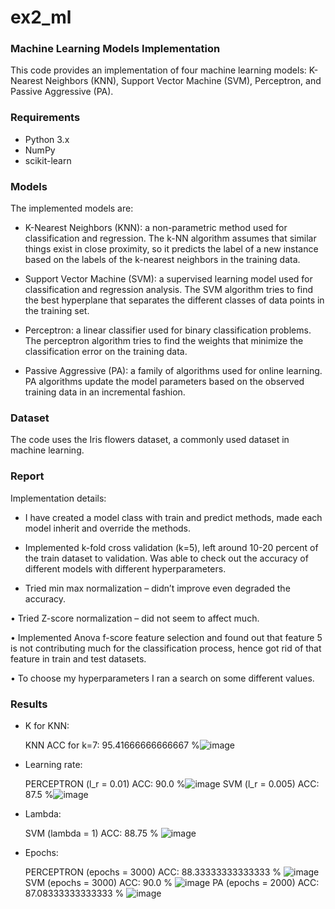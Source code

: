 # ex2_ml
### Machine Learning Models Implementation
This code provides an implementation of four machine learning models: K-Nearest Neighbors (KNN),
Support Vector Machine (SVM), Perceptron, and Passive Aggressive (PA).

### Requirements
* Python 3.x
* NumPy
* scikit-learn

### Models

The implemented models are:

* K-Nearest Neighbors (KNN): a non-parametric method used for classification and regression. The k-NN algorithm assumes that similar things exist in close proximity, so it predicts the label of a new instance based on the labels of the k-nearest neighbors in the training data.

* Support Vector Machine (SVM): a supervised learning model used for classification and regression analysis. The SVM algorithm tries to find the best hyperplane that separates the different classes of data points in the training set.

* Perceptron: a linear classifier used for binary classification problems. The perceptron algorithm tries to find the weights that minimize the classification error on the training data.

* Passive Aggressive (PA): a family of algorithms used for online learning. PA algorithms update the model parameters based on the observed training data in an incremental fashion.

### Dataset
The code uses the Iris flowers dataset, a commonly used dataset in machine learning.

### Report

Implementation details:

*	I have created a model class with train and predict methods, made each model inherit and override the methods.

*	Implemented k-fold cross validation (k=5), left around 10-20 percent of the train dataset to validation. Was able to check out the accuracy of different models with different hyperparameters.

*	Tried min max normalization – didn’t improve even degraded the accuracy.

•	Tried Z-score normalization – did not seem to affect much.

•	Implemented Anova f-score feature selection and found out that feature 5 is not contributing much for the classification process, hence got rid of that feature in train and test datasets.

•	To choose my hyperparameters I ran a search on some different values.

### Results

* K for KNN:

  KNN ACC for k=7:  95.41666666666667 %![image](https://user-images.githubusercontent.com/45519333/227004749-440cae96-f354-4cb9-9503-a3d1647eb644.png)


* Learning rate:

  PERCEPTRON (l_r = 0.01) ACC:  90.0 %![image](https://user-images.githubusercontent.com/45519333/227004708-b2fc7874-d9fb-405f-a10b-306e166306f7.png)
  SVM (l_r = 0.005) ACC:  87.5 %![image](https://user-images.githubusercontent.com/45519333/227004647-31cc8113-1c4b-4fad-adb6-7b1d3de81024.png)

* Lambda:

  SVM (lambda = 1) ACC:  88.75 % ![image](https://user-images.githubusercontent.com/45519333/227004867-38e2dc5f-0a41-4c90-9011-4458434141ce.png)

* Epochs:

  PERCEPTRON (epochs = 3000) ACC:  88.33333333333333 % ![image](https://user-images.githubusercontent.com/45519333/227004942-a4e185a7-e90c-44b4-91b8-4765981c52a6.png)
  SVM (epochs = 3000) ACC:  90.0 % ![image](https://user-images.githubusercontent.com/45519333/227004979-37505f0d-234b-4f7d-905f-7f1a322f0b28.png)
  PA (epochs = 2000) ACC:  87.08333333333333 % ![image](https://user-images.githubusercontent.com/45519333/227005021-6a144104-50c1-4f45-80e5-377590303cd7.png)
